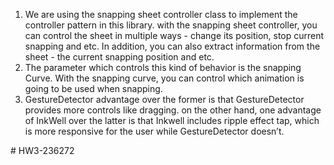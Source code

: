 

1) We are using the snapping sheet controller class to implement the controller pattern in this library.
with the snapping sheet controller, you can control the sheet in multiple ways - change its position,
stop current snapping and etc. In addition, you can also extract information from the sheet - the current snapping position and etc.
2) The parameter which controls this kind of behavior is the snapping Curve. 
With the snapping curve, you can control which animation is going to be used when snapping.
3) GestureDetector advantage over the former is that GestureDetector provides more controls like dragging. 
on the other hand, one advantage of InkWell over the latter is that Inkwell includes ripple effect tap, 
which is more responsive for the user while GestureDetector doesn’t.






#   H W 3 - 2 3 6 2 7 2  
 